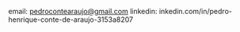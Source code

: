 email: pedrocontearaujo@gmail.com 
linkedin: inkedin.com/in/pedro-henrique-conte-de-araujo-3153a8207

<!---
contemepedro/contemepedro is a ✨ special ✨ repository because its `README.md` (this file) appears on your GitHub profile.
You can click the Preview link to take a look at your changes.
--->
